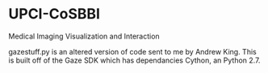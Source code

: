 # UPCI-CoSBBI
Medical Imaging Visualization and Interaction

gazestuff.py is an altered version of code sent to me by Andrew King.  This is built off of the Gaze SDK which has dependancies Cython,
an Python 2.7. 

